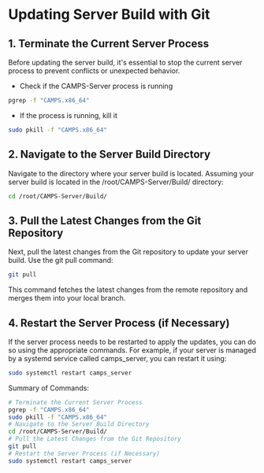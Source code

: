 # Updating Server Build with Git

## 1. Terminate the Current Server Process
Before updating the server build, it's essential to stop the current server process to prevent conflicts or unexpected behavior.
- Check if the CAMPS-Server process is running
```bash
pgrep -f "CAMPS.x86_64"
```
- If the process is running, kill it
```bash
sudo pkill -f "CAMPS.x86_64"
```

## 2. Navigate to the Server Build Directory
Navigate to the directory where your server build is located. Assuming your server build is located in the /root/CAMPS-Server/Build/ directory:
```bash
cd /root/CAMPS-Server/Build/
```

## 3. Pull the Latest Changes from the Git Repository
Next, pull the latest changes from the Git repository to update your server build. Use the git pull command:
```bash
git pull
```
This command fetches the latest changes from the remote repository and merges them into your local branch.

## 4. Restart the Server Process (if Necessary)
If the server process needs to be restarted to apply the updates, you can do so using the appropriate commands. For example, if your server is managed by a systemd service called camps_server, you can restart it using:
```bash
sudo systemctl restart camps_server
```

Summary of Commands:
```bash
# Terminate the Current Server Process
pgrep -f "CAMPS.x86_64"
sudo pkill -f "CAMPS.x86_64"
# Navigate to the Server Build Directory
cd /root/CAMPS-Server/Build/
# Pull the Latest Changes from the Git Repository
git pull
# Restart the Server Process (if Necessary)
sudo systemctl restart camps_server
```
